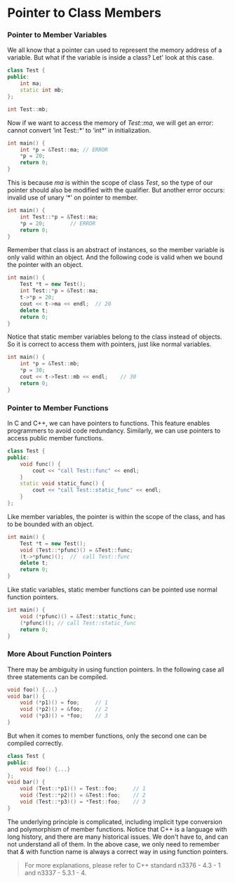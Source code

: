 # Pointer to Class Members

### Pointer to Member Variables

We all know that a pointer can used to represent the memory address of a variable. But what if the variable is inside a class? Let' look at this case.

```cpp
class Test {
public:
    int ma;
    static int mb;
};

int Test::mb;
```

Now if we want to access the memory of *Test::ma*, we will get an error: cannot convert ‘int Test::\*’ to ‘int\*’ in initialization.

```cpp
int main() {
    int *p = &Test::ma;	// ERROR
    *p = 20;
    return 0;
}
```

This is because *ma* is within the scope of class *Test*, so the type of our pointer should also be modified with the qualifier. But another error occurs: invalid use of unary ‘*’ on pointer to member. 

```cpp
int main() {
    int Test::*p = &Test::ma;
    *p = 20;		// ERROR
    return 0;
}
```

Remember that class is an abstract of instances, so the member variable is only valid within an object. And the following code is valid when we bound the pointer with an object.

```cpp
int main() {
    Test *t = new Test();
    int Test::*p = &Test::ma;
    t->*p = 20;
    cout << t->ma << endl;	// 20
    delete t;
    return 0;
}
```

Notice that static member variables belong to the class instead of objects. So it is correct to access them with pointers, just like normal variables.

```cpp
int main() {
    int *p = &Test::mb;
    *p = 30;
    cout << t->Test::mb << endl;	// 30
    return 0;
}
```

### Pointer to Member Functions

In C and C++, we can have pointers to functions. This feature enables programmers to avoid code redundancy. Similarly, we can use pointers to access public member functions.

```cpp
class Test {
public:
    void func() {
        cout << "call Test::func" << endl;
    }
    static void static_func() {
        cout << "call Test::static_func" << endl;
    }
};
```

Like member variables, the pointer is within the scope of the class, and has to be bounded with an object.

```cpp
int main() {
    Test *t = new Test();
    void (Test::*pfunc)() = &Test::func;
    (t->*pfunc)();	//	call Test::func
    delete t;
    return 0;
}
```

Like static variables, static member functions can be pointed use normal function pointers.

```cpp
int main() {
    void (*pfunc)() = &Test::static_func;
    (*pfunc)();	// call Test::static_func
    return 0;
}
```

### More About Function Pointers

There may be ambiguity in using function pointers. In the following case all three statements can be compiled.

```cpp
void foo() {...}
void bar() {
    void (*p1)() = foo;		// 1
    void (*p2)() = &foo;	// 2
    void (*p3)() = *foo;	// 3
}
```

But when it comes to member functions, only the second one can be compiled correctly.

```cpp
class Test {
public:
    void foo() {...}
};
void bar() {
    void (Test::*p1)() = Test::foo;		// 1
    void (Test::*p2)() = &Test::foo;	// 2
    void (Test::*p3)() = *Test::foo;	// 3
}
```

The underlying principle is complicated, including implicit type conversion and polymorphism of member functions. Notice that C++ is a language with long history, and there are many historical issues. We don't have to, and can not understand all of them. In the above case, we only need to remember that *&* with function name is always a correct way in using function pointers.

> For more explanations, please refer to C++ standard n3376 - 4.3 - 1 and n3337 - 5.3.1 - 4.